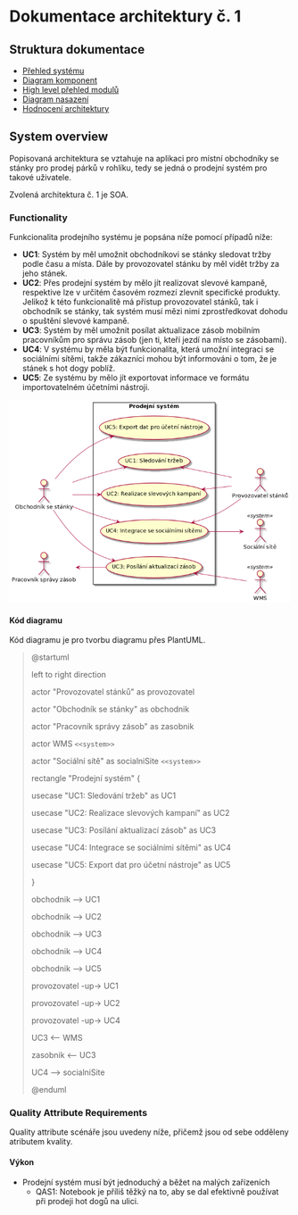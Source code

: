 # Dokumentace architektury č. 1
## Struktura dokumentace
- [Přehled systému](#system-overview "Přehled systému")
- [Diagram komponent](./moduly/components.md "Diagram komponent")
- [High level přehled modulů](./moduly/module_view.md "High level přehled modulů")
- [Diagram nasazení](./umístění/deployment.md "Diagram nasazení")
- [Hodnocení architektury](./hodnoceni_architektury.md "Hodnocení architektury")

## System overview
Popisovaná architektura se vztahuje na aplikaci pro místní obchodníky se stánky pro prodej párků v rohlíku, tedy se jedná o prodejní systém pro takové uživatele.

Zvolená architektura č. 1 je SOA.

### Functionality
Funkcionalita prodejního systému je popsána níže pomocí případů níže:

- **UC1**: Systém by měl umožnit obchodníkovi se stánky sledovat tržby podle času a místa. Dále by provozovatel stánku by měl vidět tržby za jeho stánek.
- **UC2**: Přes prodejní systém by mělo jít realizovat slevové kampaně, respektive lze v určitém časovém rozmezí zlevnit specifické produkty. Jelikož k této funkcionalitě má přístup provozovatel stánků, tak i obchodník se stánky, tak systém musí mězi nimi zprostředkovat dohodu o spuštění slevové kampaně.
- **UC3**: Systém by měl umožnit posílat aktualizace zásob mobilním pracovníkům pro správu zásob (jen ti, kteří jezdí na místo se zásobami).
- **UC4**: V systému by měla být funkcionalita, která umožní integraci se sociálními sítěmi, takže zákazníci mohou být informováni o tom, že je stánek s hot dogy poblíž.
- **UC5**: Ze systému by mělo jít exportovat informace ve formátu importovatelném účetními nástroji.

![UseCase diagram](./assets/prodejni_system_usecase_diagram.png "Use Case diagram prodejního systému")

#### **Kód diagramu**
Kód diagramu je pro tvorbu diagramu přes PlantUML.

> @startuml
> 
> left to right direction
>
> actor "Provozovatel stánků" as provozovatel
>
> actor "Obchodník se stánky" as obchodnik
>
> actor "Pracovník správy zásob" as zasobnik
>
> actor WMS `<<system>>`
>
> actor "Sociální sítě" as socialniSite `<<system>>`
>
> rectangle "Prodejní systém" {
>
>    usecase "UC1: Sledování tržeb" as UC1
>
>    usecase "UC2: Realizace slevových kampaní" as UC2
>
>    usecase "UC3: Posílání aktualizací zásob" as UC3
>
>    usecase "UC4: Integrace se sociálními sítěmi" as UC4
>
>    usecase "UC5: Export dat pro účetní nástroje" as UC5
>
>}
>
> obchodnik --> UC1
>
> obchodnik --> UC2
>
> obchodnik --> UC3
>
> obchodnik --> UC4
>
> obchodnik --> UC5
>
> provozovatel -up-> UC1
>
> provozovatel -up-> UC2
>
> provozovatel -up-> UC4
>
> UC3 <-- WMS
>
> zasobnik <-- UC3
>
> UC4 --> socialniSite
>
> @enduml

### Quality Attribute Requirements
Quality attribute scénáře jsou uvedeny níže, přičemž jsou od sebe odděleny atributem kvality.
#### Výkon
- Prodejní systém musí být jednoduchý a běžet na malých zařízeních
    - QAS1: Notebook je příliš těžký na to, aby se dal efektivně používat při prodeji hot dogů na ulici.